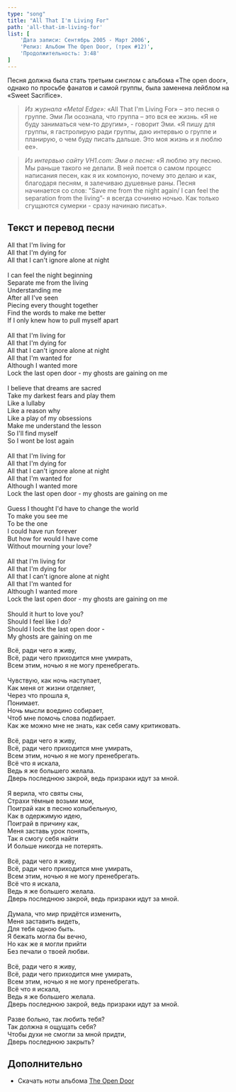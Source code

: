 ```yaml
---
type: "song"
title: "All That I'm Living For"
path: 'all-that-im-living-for'
list: [
    'Дата записи: Сентябрь 2005 - Март 2006',
    'Релиз: Альбом The Open Door, (трек #12)',
    'Продолжительность: 3:48'
]
---
```


Песня должна была стать  третьим синглом с альбома «The open door», однако по просьбе фанатов и самой группы, была заменена лейблом на  «Sweet Sacrifice».

><cite>Из журнала «Metal Edge»:</cite>
>«All That I'm Living For» – это песня о группе. Эми Ли осознала, что группа – это вся ее жизнь. «Я не буду заниматься чем-то другим», - говорит Эми. «Я пишу для группы, я гастролирую ради группы, даю интервью о группе и планирую, о чем буду писать дальше. Это моя жизнь и я люблю ее».

><cite>Из интервью сайту VH1.com: Эми о песне:</cite>
>«Я люблю эту песню. Мы раньше такого не делали. В ней поется о самом процесс написания песен, как я их компоную, почему это делаю и как, благодаря песням, я залечиваю душевные раны. Песня начинается со слов: "Save me from the night again/ I can feel the separation from the living”- я всегда сочиняю ночью. Как только сгущаются сумерки  - сразу начинаю писать».


## <i class="fas fa-dove"></i> Текст и перевод песни

<div class="song-wrap">
<div class="song-lyric">

All that I'm living for<br>
All that I'm dying for<br>
All that I can't ignore alone at night<br>
<br>
I can feel the night beginning<br>
Separate me from the living<br>
Understanding me<br>
After all I've seen<br>
Piecing every thought together<br>
Find the words to make me better<br>
If I only knew how to pull myself apart<br>
<br>
All that I'm living for<br>
All that I'm dying for<br>
All that I can't ignore alone at night<br>
All that I'm wanted for<br>
Although I wanted more<br>
Lock the last open door - my ghosts are gaining on me<br>
<br>
I believe that dreams are sacred<br>
Take my darkest fears and play them<br>
Like a lullaby<br>
Like a reason why<br>
Like a play of my obsessions<br>
Make me understand the lesson<br>
So I'll find myself<br>
So I wont be lost again<br>
<br>
All that I'm living for<br>
All that I'm dying for<br>
All that I can't ignore alone at night<br>
All that I'm wanted for<br>
Although I wanted more<br>
Lock the last open door - my ghosts are gaining on me<br>
<br>
Guess I thought I'd have to change the world<br>
To make you see me<br>
To be the one<br>
I could have run forever<br>
But how for would I have come<br>
Without mourning your love?<br>
<br>
All that I'm living for<br>
All that I'm dying for<br>
All that I can't ignore alone at night<br>
All that I'm wanted for<br>
Although I wanted more<br>
Lock the last open door - my ghosts are gaining on me<br>
<br>
Should it hurt to love you?<br>
Should I feel like I do?<br>
Should I lock the last open door -<br>
My ghosts are gaining on me

</div>
<div class="song-lyric">


Всё, ради чего я живу,<br>
Всё, ради чего приходится мне умирать,<br>
Всем этим, ночью я не могу пренебрегать.<br>
<br>
Чувствую, как ночь наступает,<br>
Как меня от жизни отделяет,<br>
Через что прошла я,<br>
Понимает.<br>
Ночь мысли воедино собирает,<br>
Чтоб мне помочь слова подбирает.<br>
Как же можно мне не знать, как себя саму критиковать.<br>
<br>
Всё, ради чего я живу,<br>
Всё, ради чего приходится мне умирать,<br>
Всем этим, ночью я не могу пренебрегать.<br>
Всё что я искала,<br>
Ведь я же большего желала.<br>
Дверь последнюю закрой, ведь призраки идут за мной.<br>
<br>
Я верила, что святы сны,<br>
Страхи тёмные возьми мои,<br>
Поиграй как в песню колыбельную,<br>
Как в одержимую идею,<br>
Поиграй в причину как,<br>
Меня заставь урок понять,<br>
Так я смогу себя найти<br>
И больше никогда не потерять.<br>
<br>
Всё, ради чего я живу,<br>
Всё, ради чего приходится мне умирать,<br>
Всем этим, ночью я не могу пренебрегать.<br>
Всё что я искала,<br>
Ведь я же большего желала.<br>
Дверь последнюю закрой, ведь призраки идут за мной.<br>
<br>
Думала, что мир придётся изменить,<br>
Меня заставить видеть,<br>
Для тебя одною быть.<br>
Я бежать могла бы вечно,<br>
Но как же я могли прийти<br>
Без печали о твоей любви.<br>
<br>
Всё, ради чего я живу,<br>
Всё, ради чего приходится мне умирать,<br>
Всем этим, ночью я не могу пренебрегать.<br>
Всё что я искала,<br>
Ведь я же большего желала.<br>
Дверь последнюю закрой, ведь призраки идут за мной.<br>
<br>
Разве больно, так любить тебя?<br>
Так должна я ощущать себя?<br>
Чтобы духи не смогли за мной придти,<br>
Дверь последнюю закрыть?


</div>
</div>


## Дополнительно

- Скачать ноты альбома [The Open Door](/pianosheets)